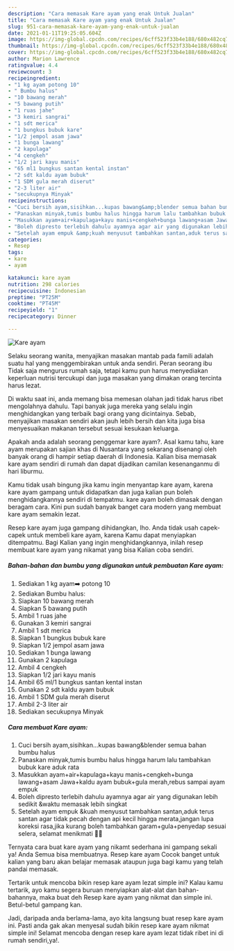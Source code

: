 ```yaml
---
description: "Cara memasak Kare ayam yang enak Untuk Jualan"
title: "Cara memasak Kare ayam yang enak Untuk Jualan"
slug: 951-cara-memasak-kare-ayam-yang-enak-untuk-jualan
date: 2021-01-11T19:25:05.604Z
image: https://img-global.cpcdn.com/recipes/6cff523f33b4e188/680x482cq70/kare-ayam-foto-resep-utama.jpg
thumbnail: https://img-global.cpcdn.com/recipes/6cff523f33b4e188/680x482cq70/kare-ayam-foto-resep-utama.jpg
cover: https://img-global.cpcdn.com/recipes/6cff523f33b4e188/680x482cq70/kare-ayam-foto-resep-utama.jpg
author: Marion Lawrence
ratingvalue: 4.4
reviewcount: 3
recipeingredient:
- "1 kg ayam potong 10"
- " Bumbu halus"
- "10 bawang merah"
- "5 bawang putih"
- "1 ruas jahe"
- "3 kemiri sangrai"
- "1 sdt merica"
- "1 bungkus bubuk kare"
- "1/2 jempol asam jawa"
- "1 bunga lawang"
- "2 kapulaga"
- "4 cengkeh"
- "1/2 jari kayu manis"
- "65 ml1 bungkus santan kental instan"
- "2 sdt kaldu ayam bubuk"
- "1 SDM gula merah diserut"
- "2-3 liter air"
- "secukupnya Minyak"
recipeinstructions:
- "Cuci bersih ayam,sisihkan...kupas bawang&amp;blender semua bahan bumbu halus"
- "Panaskan minyak,tumis bumbu halus hingga harum lalu tambahkan bubuk kare aduk rata"
- "Masukkan ayam+air+kapulaga+kayu manis+cengkeh+bunga lawang+asam Jawa+kaldu ayam bubuk+gula merah,rebus sampai ayam empuk"
- "Boleh dipresto terlebih dahulu ayamnya agar air yang digunakan lebih sedikit &amp;waktu memasak lebih singkat"
- "Setelah ayam empuk &amp;kuah menyusut tambahkan santan,aduk terus santan agar tidak pecah dengan api kecil hingga merata,jangan lupa koreksi rasa,jika kurang boleh tambahkan garam+gula+penyedap sesuai selera, selamat menikmati 🤗😋"
categories:
- Resep
tags:
- kare
- ayam

katakunci: kare ayam 
nutrition: 298 calories
recipecuisine: Indonesian
preptime: "PT25M"
cooktime: "PT45M"
recipeyield: "1"
recipecategory: Dinner

---
```



![Kare ayam](https://img-global.cpcdn.com/recipes/6cff523f33b4e188/680x482cq70/kare-ayam-foto-resep-utama.jpg)

Selaku seorang wanita, menyajikan masakan mantab pada famili adalah suatu hal yang menggembirakan untuk anda sendiri. Peran seorang ibu Tidak saja mengurus rumah saja, tetapi kamu pun harus menyediakan keperluan nutrisi tercukupi dan juga masakan yang dimakan orang tercinta harus lezat.

Di waktu  saat ini, anda memang bisa memesan olahan jadi tidak harus ribet mengolahnya dahulu. Tapi banyak juga mereka yang selalu ingin menghidangkan yang terbaik bagi orang yang dicintainya. Sebab, menyajikan masakan sendiri akan jauh lebih bersih dan kita juga bisa menyesuaikan makanan tersebut sesuai kesukaan keluarga. 



Apakah anda adalah seorang penggemar kare ayam?. Asal kamu tahu, kare ayam merupakan sajian khas di Nusantara yang sekarang disenangi oleh banyak orang di hampir setiap daerah di Indonesia. Kalian bisa memasak kare ayam sendiri di rumah dan dapat dijadikan camilan kesenanganmu di hari liburmu.

Kamu tidak usah bingung jika kamu ingin menyantap kare ayam, karena kare ayam gampang untuk didapatkan dan juga kalian pun boleh menghidangkannya sendiri di tempatmu. kare ayam boleh dimasak dengan beragam cara. Kini pun sudah banyak banget cara modern yang membuat kare ayam semakin lezat.

Resep kare ayam juga gampang dihidangkan, lho. Anda tidak usah capek-capek untuk membeli kare ayam, karena Kamu dapat menyiapkan ditempatmu. Bagi Kalian yang ingin menghidangkannya, inilah resep membuat kare ayam yang nikamat yang bisa Kalian coba sendiri.

<!--inarticleads1-->

##### Bahan-bahan dan bumbu yang digunakan untuk pembuatan Kare ayam:

1. Sediakan 1 kg ayam➡️ potong 10
1. Sediakan  Bumbu halus:
1. Siapkan 10 bawang merah
1. Siapkan 5 bawang putih
1. Ambil 1 ruas jahe
1. Gunakan 3 kemiri sangrai
1. Ambil 1 sdt merica
1. Siapkan 1 bungkus bubuk kare
1. Siapkan 1/2 jempol asam jawa
1. Sediakan 1 bunga lawang
1. Gunakan 2 kapulaga
1. Ambil 4 cengkeh
1. Siapkan 1/2 jari kayu manis
1. Ambil 65 ml/1 bungkus santan kental instan
1. Gunakan 2 sdt kaldu ayam bubuk
1. Ambil 1 SDM gula merah diserut
1. Ambil 2-3 liter air
1. Sediakan secukupnya Minyak




<!--inarticleads2-->

##### Cara membuat Kare ayam:

1. Cuci bersih ayam,sisihkan...kupas bawang&amp;blender semua bahan bumbu halus
1. Panaskan minyak,tumis bumbu halus hingga harum lalu tambahkan bubuk kare aduk rata
1. Masukkan ayam+air+kapulaga+kayu manis+cengkeh+bunga lawang+asam Jawa+kaldu ayam bubuk+gula merah,rebus sampai ayam empuk
1. Boleh dipresto terlebih dahulu ayamnya agar air yang digunakan lebih sedikit &amp;waktu memasak lebih singkat
1. Setelah ayam empuk &amp;kuah menyusut tambahkan santan,aduk terus santan agar tidak pecah dengan api kecil hingga merata,jangan lupa koreksi rasa,jika kurang boleh tambahkan garam+gula+penyedap sesuai selera, selamat menikmati 🤗😋




Ternyata cara buat kare ayam yang nikamt sederhana ini gampang sekali ya! Anda Semua bisa membuatnya. Resep kare ayam Cocok banget untuk kalian yang baru akan belajar memasak ataupun juga bagi kamu yang telah pandai memasak.

Tertarik untuk mencoba bikin resep kare ayam lezat simple ini? Kalau kamu tertarik, ayo kamu segera buruan menyiapkan alat-alat dan bahan-bahannya, maka buat deh Resep kare ayam yang nikmat dan simple ini. Betul-betul gampang kan. 

Jadi, daripada anda berlama-lama, ayo kita langsung buat resep kare ayam ini. Pasti anda gak akan menyesal sudah bikin resep kare ayam nikmat simple ini! Selamat mencoba dengan resep kare ayam lezat tidak ribet ini di rumah sendiri,ya!.

